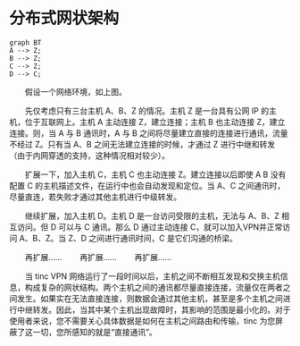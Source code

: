 # 分布式网状架构

```mermaid
graph BT
A --> Z;
B --> Z;
C --> Z;
D --> C;
```
　　假设一个网络环境，如上图。

　　先仅考虑只有三台主机 A、B、Z 的情况。主机 Z 是一台具有公网 IP 的主机，位于互联网上。主机 A 主动连接 Z，建立连接；主机 B 也主动连接 Z，建立连接。则，当 A 与 B 通讯时，A 与 B 之间将尽量建立直接的连接进行通讯，流量不经过 Z。只有当 A、B 之间无法建立连接的时候，才通过 Z 进行中继和转发（由于内网穿透的支持，这种情况相对较少）。

　　扩展一下，加入主机 C，主机 C 也主动连接 Z。建立连接以后即使 A B 没有配置 C 的主机描述文件，在运行中也会自动发现和定位。当 A、C 之间通讯时，尽量直连，若失败才通过其他主机进行中级转发。

　　继续扩展，加入主机 D。主机 D 是一台访问受限的主机，无法与 A、B、Z 相互访问。但 D 可以与 C 通讯。那么 D 通过主动连接 C，就可以加入VPN并正常访问 A、B、Z。当 Z、D 之间进行通讯时间，C 是它们沟通的桥梁。

　　再扩展……
　　再扩展……
　　再扩展……

　　当 tinc VPN 网络运行了一段时间以后，主机之间不断相互发现和交换主机信息，构成复杂的网状结构。两个主机之间的通讯都尽量直接连接，流量仅在两者之间发生。如果实在无法直接连接，则数据会通过其他主机，甚至是多个主机之间进行中继转发。因此，当其中某个主机出现故障时，其影响的范围是最小化的。对于使用者来说，您不需要关心具体数据是如何在主机之间路由和传输，tinc 为您屏蔽了这一切，您所感知的就是“直接通讯”。


